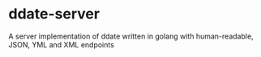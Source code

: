 # ddate-server
A server implementation of ddate written in golang with human-readable, JSON, YML and XML endpoints

